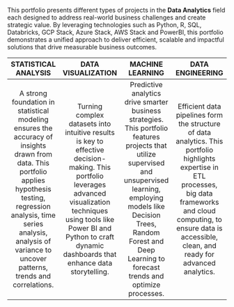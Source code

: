 This portfolio presents different types of projects in the **Data Analytics** field each designed to address real-world business challenges and create strategic value. By leveraging technologies such as Python, R, SQL, Databricks, GCP Stack, Azure Stack, AWS Stack and PowerBI, this portfolio demonstrates a unified approach to deliver efficient, scalable and impactful solutions that drive measurable business outcomes.

| STATISTICAL ANALYSIS | DATA VISUALIZATION | MACHINE LEARNING  | DATA ENGINEERING |
| :---: | :---: | :---: | :---: |
| A strong foundation in statistical modeling ensures the accuracy of insights drawn from data. This portfolio applies hypothesis testing, regression analysis, time series analysis, analysis of variance to uncover patterns, trends and correlations.  | Turning complex datasets into intuitive results is key to effective decision-making. This portfolio leverages advanced visualization techniques using tools like Power BI and Python to craft dynamic dashboards that enhance data storytelling. | Predictive analytics drive smarter business strategies. This portfolio features projects that utilize supervised and unsupervised learning, employing models like Decision Trees, Random Forest and Deep Learning to forecast trends and optimize processes. | Efficient data pipelines form the structure of data analytics. This portfolio highlights expertise in ETL processes, big data frameworks and cloud computing, to ensure data is accessible, clean, and ready for advanced analytics. |


